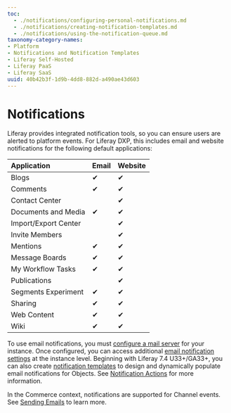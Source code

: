 ```yaml
---
toc:
  - ./notifications/configuring-personal-notifications.md
  - ./notifications/creating-notification-templates.md
  - ./notifications/using-the-notification-queue.md
taxonomy-category-names:
- Platform
- Notifications and Notification Templates
- Liferay Self-Hosted
- Liferay PaaS
- Liferay SaaS
uuid: 40b42b3f-1d9b-4dd8-882d-a490ae43d603
---
```


# Notifications

Liferay provides integrated notification tools, so you can ensure users are alerted to platform events. For Liferay DXP, this includes email and website notifications for the following default applications:

| Application          | Email    | Website  |
| :------------------- | :------- | :------- |
| Blogs                | &#10004; | &#10004; |
| Comments             | &#10004; | &#10004; |
| Contact Center       |          | &#10004; |
| Documents and Media  | &#10004; | &#10004; |
| Import/Export Center |          | &#10004; |
| Invite Members       |          | &#10004; |
| Mentions             | &#10004; | &#10004; |
| Message Boards       | &#10004; | &#10004; |
| My Workflow Tasks    | &#10004; | &#10004; |
| Publications         |          | &#10004; |
| Segments Experiment  | &#10004; | &#10004; |
| Sharing              | &#10004; | &#10004; |
| Web Content          | &#10004; | &#10004; |
| Wiki                 | &#10004; | &#10004; |

To use email notifications, you must [configure a mail server](../installation-and-upgrades/setting-up-liferay/configuring-mail.md) for your instance. Once configured, you can access additional [email notification settings](../system-administration/configuring-liferay/virtual-instances/email-settings.md) at the instance level. Beginning with Liferay 7.4 U33+/GA33+, you can also create [notification templates](./notifications/creating-notification-templates.md) to design and dynamically populate email notifications for Objects. See [Notification Actions](../liferay-development/objects/creating-and-managing-objects/actions/defining-object-actions.md#notification-actions) for more information.

In the Commerce context, notifications are supported for Channel events. See [Sending Emails](https://learn.liferay.com/w/commerce/store-management/sending-emails) to learn more.
